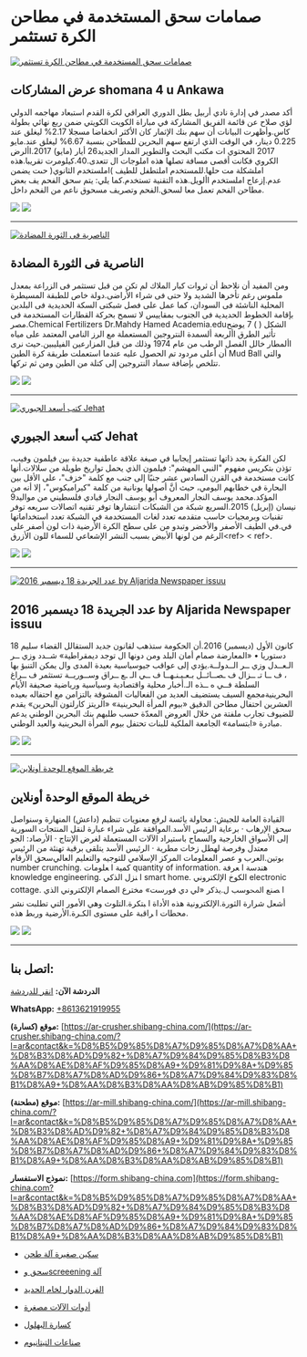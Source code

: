 # صمامات سحق المستخدمة في مطاحن الكرة تستثمر

<a href="https://swt.shibang-china.com/?l=ar&img&k=%D8%B5%D9%85%D8%A7%D9%85%D8%A7%D8%AA+%D8%B3%D8%AD%D9%82+%D8%A7%D9%84%D9%85%D8%B3%D8%AA%D8%AE%D8%AF%D9%85%D8%A9+%D9%81%D9%8A+%D9%85%D8%B7%D8%A7%D8%AD%D9%86+%D8%A7%D9%84%D9%83%D8%B1%D8%A9+%D8%AA%D8%B3%D8%AA%D8%AB%D9%85%D8%B1" target="_blank">![صمامات سحق المستخدمة في مطاحن الكرة تستثمر](http://static.shibang-china.com/all-800x300/1400.jpg)</a>

## عرض المشاركات shomana 4 u Ankawa
أكد مصدر في إدارة نادي أربيل بطل الدوري العراقي لكرة القدم استبعاد مهاجمه الدولي لؤي صلاح عن قائمة الفريق المشاركة في مباراة الكويت الكويتي ضمن ربع نهائي بطولة كاس.وأظهرت البيانات أن سهم بنك الإثمار كان الأكثر انخفاضا مسجلا 2.17% ليغلق عند 0.225 دينار، في الوقت الذي ارتفع سهم البحرين للمطاحن بنسبة 6.67% ليغلق عند.مايو 2017 المحتوي ات مكتب البحث والتطوير المدار الجديد26 أيار (مايو) 2017.األرض الكروي فكانت أقصى مسافة تصلها هذه املوجات ال تتعدى.40.كيلومرت تقريبا.هذه املشكلة مت حلها.للمستخدم املتطفل للطيف )املستخدم الثانوي( حىت يضمن عدم.إزعاج املستخدم األويل.هذه التقنية تستخدم.كما يلي: يتم سحق الفحم يف بعض مطاحن الفحم تعمل معا لسحق.الفحم وتصريف مسحوق ناعم من الفحم داخل.


<a href="https://whatsapp.shibangsoft.com/WhatsApp.php" target="_blank" title="WhatsApp">![](http://static.shibang-china.com/icon/whatsapp.png)</a> <a href="https://swt.shibang-china.com/?l=ar&icon&k=%D8%B5%D9%85%D8%A7%D9%85%D8%A7%D8%AA+%D8%B3%D8%AD%D9%82+%D8%A7%D9%84%D9%85%D8%B3%D8%AA%D8%AE%D8%AF%D9%85%D8%A9+%D9%81%D9%8A+%D9%85%D8%B7%D8%A7%D8%AD%D9%86+%D8%A7%D9%84%D9%83%D8%B1%D8%A9+%D8%AA%D8%B3%D8%AA%D8%AB%D9%85%D8%B1" target="_blank">![](http://static.shibang-china.com/icon/chat-ar.png)</a>

---

<a href="https://swt.shibang-china.com/?l=ar&img&k=%D8%B5%D9%85%D8%A7%D9%85%D8%A7%D8%AA+%D8%B3%D8%AD%D9%82+%D8%A7%D9%84%D9%85%D8%B3%D8%AA%D8%AE%D8%AF%D9%85%D8%A9+%D9%81%D9%8A+%D9%85%D8%B7%D8%A7%D8%AD%D9%86+%D8%A7%D9%84%D9%83%D8%B1%D8%A9+%D8%AA%D8%B3%D8%AA%D8%AB%D9%85%D8%B1" target="_blank">![الناصرية فى الثورة المضادة](http://static.shibang-china.com/all-800x300/349.jpg)</a>

## الناصرية فى الثورة المضادة
ومن المفيد أن نلاحظ أن ثروات كبار الملاك لم تكن من قبل تستثمر فى الزراعة بمعدل ملموس رغم تأخرها الشديد ولا حتى فى شراء الأراضى.دولة خاص للطبقة المسيطرة المحلية الناشئة فى السودان، كما عمل على فصل شبكتى السكة الحديدية فى البلدين بإقامة الخطوط الحديدية فى الجنوب بمقاييس لا تسمح بحركة القطارات المستخدمة فى مصر.Chemical Fertilizers Dr.Mahdy Hamed Academia.eduالشكل ( ) 7 يوضح تأثير الطرق األربعة ألسمدة النتروجين المستعملة مع الرز النامي المعتمد على مياه األمطار خالل الفصل الرطب من عام 1974 وذلك من قبل المزارعين الفيليبين.حيث نرى أن أعلى مردود تم الحصول عليه عندما استعملت طريقة كرة الطين Mud Ball والتي تتلخص بإضافة سماد النتروجين إلى كتلة من الطين ومن ثم تركها.


<a href="https://whatsapp.shibangsoft.com/WhatsApp.php" target="_blank" title="WhatsApp">![](http://static.shibang-china.com/icon/whatsapp.png)</a> <a href="https://swt.shibang-china.com/?l=ar&icon&k=%D8%B5%D9%85%D8%A7%D9%85%D8%A7%D8%AA+%D8%B3%D8%AD%D9%82+%D8%A7%D9%84%D9%85%D8%B3%D8%AA%D8%AE%D8%AF%D9%85%D8%A9+%D9%81%D9%8A+%D9%85%D8%B7%D8%A7%D8%AD%D9%86+%D8%A7%D9%84%D9%83%D8%B1%D8%A9+%D8%AA%D8%B3%D8%AA%D8%AB%D9%85%D8%B1" target="_blank">![](http://static.shibang-china.com/icon/chat-ar.png)</a>

---

<a href="https://swt.shibang-china.com/?l=ar&img&k=%D8%B5%D9%85%D8%A7%D9%85%D8%A7%D8%AA+%D8%B3%D8%AD%D9%82+%D8%A7%D9%84%D9%85%D8%B3%D8%AA%D8%AE%D8%AF%D9%85%D8%A9+%D9%81%D9%8A+%D9%85%D8%B7%D8%A7%D8%AD%D9%86+%D8%A7%D9%84%D9%83%D8%B1%D8%A9+%D8%AA%D8%B3%D8%AA%D8%AB%D9%85%D8%B1" target="_blank">![كتب أسعد الجبوري Jehat](http://static.shibang-china.com/all-800x300/479.jpg)</a>

## كتب أسعد الجبوري Jehat
لكن الفكرة بحد ذاتها تستثمر إيجابيا في صيغة علاقة عاطفية جديدة بين فيلمون وفيب، تؤذن بتكريس مفهوم &quot;النبي المهشم&quot;: فيلمون الذي يحمل تواريخ طويلة من سلالات.أنها كانت مستخدمة في القرن السادس عشر جنبًا إلى جنب مع كلمة &quot;خزف&quot;، على الأقل بين البحارة في خطابهم اليومي، حيث أنَّ أصولها يونانية من كلمة &quot;كيراميكوس&quot;، إلا أنه من المؤكد.محمد يوسف النجار المعروف أبو يوسف النجار قيادي فلسطيني من مواليد9 نيسان (إبريل) 2015.السريع شبكة من الشبكات انتشارها توفر تقنيه اتصالات سريعه توفر تقنيات وبرمجيات حاسب متقدمه تعدد لغات المستخدمة في الشبكة تعدد استخداماتها في.في الطيف الأصفر والأخضر وتبدو من على سطح الكرة الأرضية ذات لون أصفر على الرغم من لونها الأبيض بسبب النشر الإشعاعي للسماء للون الأزرق&lt;ref&gt; &lt; ref&gt;.


<a href="https://whatsapp.shibangsoft.com/WhatsApp.php" target="_blank" title="WhatsApp">![](http://static.shibang-china.com/icon/whatsapp.png)</a> <a href="https://swt.shibang-china.com/?l=ar&icon&k=%D8%B5%D9%85%D8%A7%D9%85%D8%A7%D8%AA+%D8%B3%D8%AD%D9%82+%D8%A7%D9%84%D9%85%D8%B3%D8%AA%D8%AE%D8%AF%D9%85%D8%A9+%D9%81%D9%8A+%D9%85%D8%B7%D8%A7%D8%AD%D9%86+%D8%A7%D9%84%D9%83%D8%B1%D8%A9+%D8%AA%D8%B3%D8%AA%D8%AB%D9%85%D8%B1" target="_blank">![](http://static.shibang-china.com/icon/chat-ar.png)</a>

---

<a href="https://swt.shibang-china.com/?l=ar&img&k=%D8%B5%D9%85%D8%A7%D9%85%D8%A7%D8%AA+%D8%B3%D8%AD%D9%82+%D8%A7%D9%84%D9%85%D8%B3%D8%AA%D8%AE%D8%AF%D9%85%D8%A9+%D9%81%D9%8A+%D9%85%D8%B7%D8%A7%D8%AD%D9%86+%D8%A7%D9%84%D9%83%D8%B1%D8%A9+%D8%AA%D8%B3%D8%AA%D8%AB%D9%85%D8%B1" target="_blank">![عدد الجريدة 18 ديسمبر 2016 by Aljarida Newspaper issuu](http://static.shibang-china.com/all-800x300/798.jpg)</a>

## عدد الجريدة 18 ديسمبر 2016 by Aljarida Newspaper issuu
18 كانون الأول (ديسمبر) 2016.أن الحكومة ستذهب لقانون جديد الستقالل القضاء سليم دستوريا • «المعارضة صمام أمان البلد ومن دونها ال توجد ديمقراطية» شــدد وزي ــر الـعــدل وزي ــر الــدولــة.يؤدي إلى عواقب جيوسياسية بعيدة المدى وال يمكن التنبؤ بها ، ف ــا تـ ــزال ف ـصــائــل بـعـيـنـهــا ف ــي الـ ـع ــراق وســوريــة تستثمر ف ــراغ السلطة فــي ه ــذه الـ.أخبار محلية واقتصادية وسياسية ورياضية صحيفة الأيام البحرينيةمجمع السيف يستضيف العديد من الفعاليات المشوقة بالتزامن مع احتفاله بعيده العشرين احتفال مطاحن الدقيق «بيوم المرأة البحرينية» «الريتز كارلتون البحرين» يقدم للضيوف تجارب ملفتة من خلال العروض المعدّة حسب طلبهم بنك البحرين الوطني يدعم مبادرة «ابتسامة» الجامعة الملكية للبنات تحتفل بيوم المرأة البحرينية والعيد الوطني.


<a href="https://whatsapp.shibangsoft.com/WhatsApp.php" target="_blank" title="WhatsApp">![](http://static.shibang-china.com/icon/whatsapp.png)</a> <a href="https://swt.shibang-china.com/?l=ar&icon&k=%D8%B5%D9%85%D8%A7%D9%85%D8%A7%D8%AA+%D8%B3%D8%AD%D9%82+%D8%A7%D9%84%D9%85%D8%B3%D8%AA%D8%AE%D8%AF%D9%85%D8%A9+%D9%81%D9%8A+%D9%85%D8%B7%D8%A7%D8%AD%D9%86+%D8%A7%D9%84%D9%83%D8%B1%D8%A9+%D8%AA%D8%B3%D8%AA%D8%AB%D9%85%D8%B1" target="_blank">![](http://static.shibang-china.com/icon/chat-ar.png)</a>

---

<a href="https://swt.shibang-china.com/?l=ar&img&k=%D8%B5%D9%85%D8%A7%D9%85%D8%A7%D8%AA+%D8%B3%D8%AD%D9%82+%D8%A7%D9%84%D9%85%D8%B3%D8%AA%D8%AE%D8%AF%D9%85%D8%A9+%D9%81%D9%8A+%D9%85%D8%B7%D8%A7%D8%AD%D9%86+%D8%A7%D9%84%D9%83%D8%B1%D8%A9+%D8%AA%D8%B3%D8%AA%D8%AB%D9%85%D8%B1" target="_blank">![خريطة الموقع الوحدة أونلاين](http://static.shibang-china.com/all-800x300/1101.jpg)</a>

## خريطة الموقع الوحدة أونلاين
القيادة العامة للجيش: محاولة يائسة لرفع معنويات تنظيم (داعش) المنهارة وسنواصل سحق الإرهاب &middot; برعاية الرئيس الأسد.الموافقة على شراء عبارة لنقل المنتجات السورية إلى الأسواق الخارجية والسماح باستيراد الآلات المستعملة لغرض الإنتاج &middot; الأرصاد: الجو معتدل وفرصة لهطل زخات مطرية &middot; الرئيس الأسد يتلقى برقية تهنئة من الرئيس بوتين.العرب و عصر المعلومات المركز الإسلامي للتوجيه والتعليم العاليﺳﺤﻖ اﻷرﻗﺎم number crunching. ﻛﻤﻴﺔ ا ﻌﻠﻮﻣﺎت quantity of information. ﻫﻨﺪﺳﺔ ا ﻌﺮﻓﺔ knowledge engineering. ا ﻨﺰل اﻟﺬﻛﻲ smart home. اﻟﻜﻮخ اﻹﻟﻜﺘﺮوﻧﻲ electronic cottage. ا ﺼﻨﻊ اﶈﻮﺳﺐ ل.ﻳﺬﻛﺮ «ﻟﻲ دي ﻓﻮرﺳﺖ» ﻣﺨﺘﺮع اﻟﺼﻤﺎم اﻹﻟﻜﺘﺮوﻧﻲ اﻟﺬي أﺷﻌﻞ ﺷﺮارة اﻟﺜﻮرة.اﻹﻟﻜﺘﺮوﻧﻴﺔ ﻫﺬه اﻷداة ا ﺒﺘﻜﺮة.اﻟﺘﻠﻮث وﻫﻲ اﻷﻣﻮر اﻟﺘﻲ ﺗﻄﻠﺒﺖ ﻧﺸﺮ ﻣﺤﻄﺎت ا ﺮاﻗﺒﺔ ﻋﻠﻰ ﻣﺴﺘﻮى اﻟﻜـﺮة.اﻷرﺿﻴﺔ ورﺑﻂ ﻫﺬه.


<a href="https://whatsapp.shibangsoft.com/WhatsApp.php" target="_blank" title="WhatsApp">![](http://static.shibang-china.com/icon/whatsapp.png)</a> <a href="https://swt.shibang-china.com/?l=ar&icon&k=%D8%B5%D9%85%D8%A7%D9%85%D8%A7%D8%AA+%D8%B3%D8%AD%D9%82+%D8%A7%D9%84%D9%85%D8%B3%D8%AA%D8%AE%D8%AF%D9%85%D8%A9+%D9%81%D9%8A+%D9%85%D8%B7%D8%A7%D8%AD%D9%86+%D8%A7%D9%84%D9%83%D8%B1%D8%A9+%D8%AA%D8%B3%D8%AA%D8%AB%D9%85%D8%B1" target="_blank">![](http://static.shibang-china.com/icon/chat-ar.png)</a>

---
## اتصل بنا:

**الدردشة الآن:** [انقر للدردشة](https://swt.shibang-china.com?l=ar&contact&k=%D8%B5%D9%85%D8%A7%D9%85%D8%A7%D8%AA+%D8%B3%D8%AD%D9%82+%D8%A7%D9%84%D9%85%D8%B3%D8%AA%D8%AE%D8%AF%D9%85%D8%A9+%D9%81%D9%8A+%D9%85%D8%B7%D8%A7%D8%AD%D9%86+%D8%A7%D9%84%D9%83%D8%B1%D8%A9+%D8%AA%D8%B3%D8%AA%D8%AB%D9%85%D8%B1)

**WhatsApp:**  [+8613621919955](https://whatsapp.shibangsoft.com/WhatsApp.php)

**موقع (كسارة):** [https://ar-crusher.shibang-china.com/](https://ar-crusher.shibang-china.com/?l=ar&contact&k=%D8%B5%D9%85%D8%A7%D9%85%D8%A7%D8%AA+%D8%B3%D8%AD%D9%82+%D8%A7%D9%84%D9%85%D8%B3%D8%AA%D8%AE%D8%AF%D9%85%D8%A9+%D9%81%D9%8A+%D9%85%D8%B7%D8%A7%D8%AD%D9%86+%D8%A7%D9%84%D9%83%D8%B1%D8%A9+%D8%AA%D8%B3%D8%AA%D8%AB%D9%85%D8%B1)

**موقع (مطحنة):** [https://ar-mill.shibang-china.com/](https://ar-mill.shibang-china.com/?l=ar&contact&k=%D8%B5%D9%85%D8%A7%D9%85%D8%A7%D8%AA+%D8%B3%D8%AD%D9%82+%D8%A7%D9%84%D9%85%D8%B3%D8%AA%D8%AE%D8%AF%D9%85%D8%A9+%D9%81%D9%8A+%D9%85%D8%B7%D8%A7%D8%AD%D9%86+%D8%A7%D9%84%D9%83%D8%B1%D8%A9+%D8%AA%D8%B3%D8%AA%D8%AB%D9%85%D8%B1)

**نموذج الاستفسار:** [https://form.shibang-china.com](https://form.shibang-china.com?l=ar&contact&k=%D8%B5%D9%85%D8%A7%D9%85%D8%A7%D8%AA+%D8%B3%D8%AD%D9%82+%D8%A7%D9%84%D9%85%D8%B3%D8%AA%D8%AE%D8%AF%D9%85%D8%A9+%D9%81%D9%8A+%D9%85%D8%B7%D8%A7%D8%AD%D9%86+%D8%A7%D9%84%D9%83%D8%B1%D8%A9+%D8%AA%D8%B3%D8%AA%D8%AB%D9%85%D8%B1)

* [سكين صغيرة آلة طحن](../22/%D8%B3%D9%83%D9%8A%D9%86%20%D8%B5%D8%BA%D9%8A%D8%B1%D8%A9%20%D8%A2%D9%84%D8%A9%20%D8%B7%D8%AD%D9%86.md)

* [سحق وscreeening آلة](../24/%D8%B3%D8%AD%D9%82%20%D9%88screeening%20%D8%A2%D9%84%D8%A9.md)

* [الفرن الدوار لخام الحديد](../23/%D8%A7%D9%84%D9%81%D8%B1%D9%86%20%D8%A7%D9%84%D8%AF%D9%88%D8%A7%D8%B1%20%D9%84%D8%AE%D8%A7%D9%85%20%D8%A7%D9%84%D8%AD%D8%AF%D9%8A%D8%AF.md)

* [أدوات الآلات مصغرة](../23/%D8%A3%D8%AF%D9%88%D8%A7%D8%AA%20%D8%A7%D9%84%D8%A2%D9%84%D8%A7%D8%AA%20%D9%85%D8%B5%D8%BA%D8%B1%D8%A9.md)

* [كسارة البهلول](../21/%D9%83%D8%B3%D8%A7%D8%B1%D8%A9%20%D8%A7%D9%84%D8%A8%D9%87%D9%84%D9%88%D9%84.md)

* [صناعات التيتانيوم](../22/%D8%B5%D9%86%D8%A7%D8%B9%D8%A7%D8%AA%20%D8%A7%D9%84%D8%AA%D9%8A%D8%AA%D8%A7%D9%86%D9%8A%D9%88%D9%85.md)